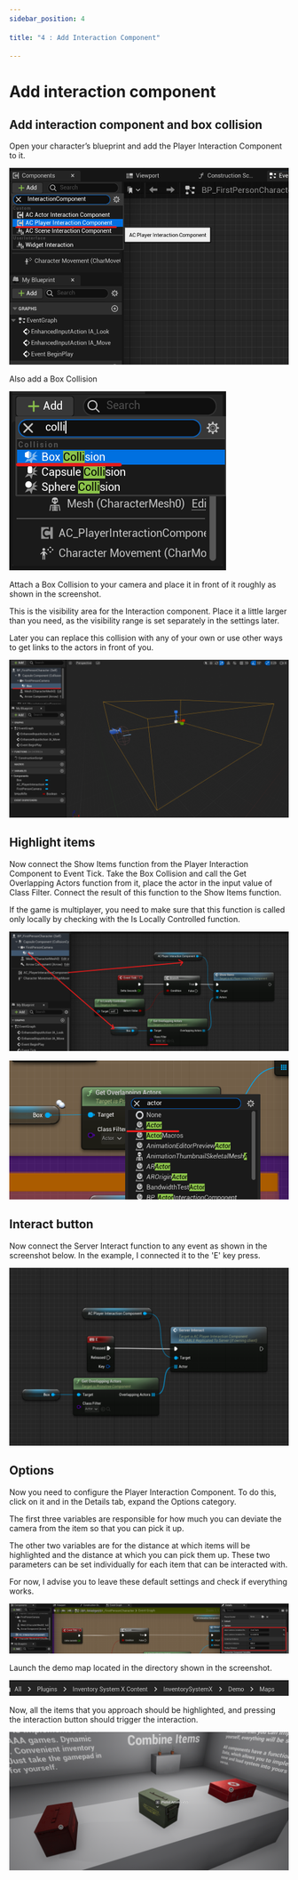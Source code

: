 ```yaml
---
sidebar_position: 4

title: "4 : Add Interaction Component"

---
```


# Add interaction component

## Add interaction component and box collision

Open your character’s blueprint and add the Player Interaction Component to it.

![Screenshot 2023-04-30 153006.png](..%2Fimages%2Fstep4%2FScreenshot%202023-04-30%20153006.png)

Also add a Box Collision

![Screenshot 2023-04-30 153055.png](..%2Fimages%2Fstep4%2FScreenshot%202023-04-30%20153055.png)

Attach a Box Collision to your camera and place it in front of it roughly as shown in the screenshot.

This is the visibility area for the Interaction component. Place it a little larger than you need, as the visibility
range is set separately in the settings later.

Later you can replace this collision with any of your own or use other ways to get links to the actors in front of you.

![Screenshot 2023-04-30 153238.png](..%2Fimages%2Fstep4%2FScreenshot%202023-04-30%20153238.png)

## Highlight items

Now connect the Show Items function from the Player Interaction Component to Event Tick. Take the Box Collision and call
the Get Overlapping Actors function from it, place the actor in the input value of Class Filter. Connect the result of
this function to the Show Items function.

If the game is multiplayer, you need to make sure that this function is called only locally by checking with the Is
Locally Controlled function.

![Screenshot 2023-04-30 153425.png](..%2Fimages%2Fstep4%2FScreenshot%202023-04-30%20153425.png)

![img.png](..%2Fimages%2Fstep4%2Fimg.png)

## Interact button

Now connect the Server Interact function to any event as shown in the screenshot below. In the example, I connected it
to the 'E' key press.

![Screenshot 2023-04-30 153804.png](..%2Fimages%2Fstep4%2FScreenshot%202023-04-30%20153804.png)

## Options

Now you need to configure the Player Interaction Component. To do this, click on it and in the Details tab, expand the
Options category.

The first three variables are responsible for how much you can deviate the camera from the item so that you can pick it
up.

The other two variables are for the distance at which items will be highlighted and the distance at which you can pick
them up. These two parameters can be set individually for each item that can be interacted with.

For now, I advise you to leave these default settings and check if everything works.

![img2.png](..%2Fimages%2Fstep4%2Fimg2.png)

Launch the demo map located in the directory shown in the screenshot.

![img3.png](..%2Fimages%2Fstep4%2Fimg3.png)

Now, all the items that you approach should be
highlighted, and pressing the interaction button should trigger the interaction.

![Screenshot 2023-04-30 153938.png](..%2Fimages%2Fstep4%2FScreenshot%202023-04-30%20153938.png)